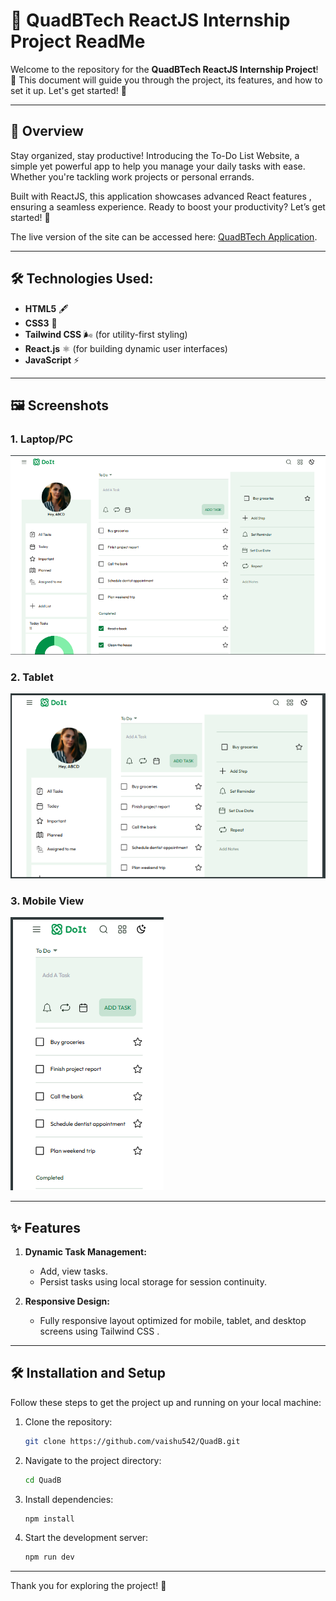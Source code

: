 # 🌟 QuadBTech ReactJS Internship Project ReadMe

Welcome to the repository for the **QuadBTech ReactJS Internship Project**! 🎉 This document will guide you through the project, its features, and how to set it up. Let's get started! 🚀

---

## 📜 Overview

Stay organized, stay productive! Introducing the To-Do List Website, a simple yet powerful app to help you manage your daily tasks with ease. Whether you're tackling work projects or personal errands.

Built with ReactJS, this application showcases advanced React features , ensuring a seamless experience. Ready to boost your productivity? Let’s get started! 💪

The live version of the site can be accessed here: [QuadBTech Application](https://quadbtech-56.netlify.app/).

---

## 🛠 **Technologies Used:**
- **HTML5** 🖋️
- **CSS3** 🎨
- **Tailwind CSS** 🌬️ (for utility-first styling)
- **React.js** ⚛️ (for building dynamic user interfaces)
- **JavaScript** ⚡

---

## 🖼️ Screenshots

### 1. **Laptop/PC**
![Laptop/PC](https://github.com/vaishu542/QuadB/blob/main/src/assets/Screenshot%20%20(3).png)

### 2. **Tablet**
![Tablet](https://github.com/vaishu542/QuadB/blob/main/src/assets/Screenshot%20%20(2).png)

### 3. **Mobile View**
![Mobile View](https://github.com/vaishu542/QuadB/blob/main/src/assets/Screenshot%20%20(1).png)

---

## ✨ Features

1. **Dynamic Task Management:**
   - Add, view tasks.
   - Persist tasks using local storage for session continuity.

2. **Responsive Design:**
   - Fully responsive layout optimized for mobile, tablet, and desktop screens using Tailwind CSS .

---

## 🛠️ Installation and Setup

Follow these steps to get the project up and running on your local machine:

1. Clone the repository:
   ```bash
   git clone https://github.com/vaishu542/QuadB.git

   ```

2. Navigate to the project directory:
   ```bash
   cd QuadB
   ```

3. Install dependencies:
   ```bash
   npm install
   ```

4. Start the development server:
   ```bash
   npm run dev
   ```

---

Thank you for exploring the project! 🌈

